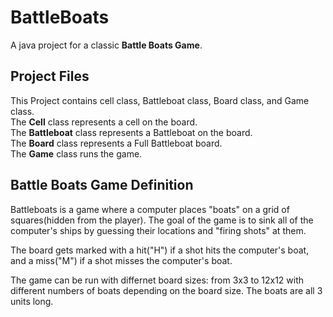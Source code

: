 # BattleBoats
A java project for a classic **Battle Boats Game**.

## Project Files
This Project contains cell class, Battleboat class, Board class, and Game class.<br />
The **Cell** class represents a cell on the board.<br />
The **Battleboat** class represents a Battleboat on the board.<br />
The **Board** class represents a Full Battleboat board.<br />
The **Game** class runs the game.

## Battle Boats Game Definition
Battleboats is a game where a computer places "boats" on a grid of squares(hidden from the player). The goal of the game is to sink all of the computer's ships by guessing their locations and "firing shots" at them.

The board gets marked with a hit("H") if a shot hits the computer's boat, and a miss("M") if a shot misses the computer's boat.

The game can be run with differnet board sizes: from 3x3 to 12x12 with different numbers of boats depending on the board size. The boats are all 3 units long.
